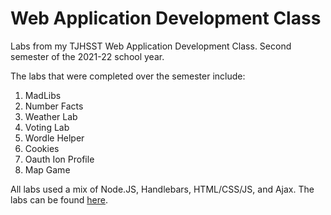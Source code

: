 # Web Application Development Class
Labs from my TJHSST Web Application Development Class. Second semester of the 2021-22 school year.

The labs that were completed over the semester include:
<ol>
  <li>MadLibs</li>
  <li>Number Facts</li>
  <li>Weather Lab</li>
  <li>Voting Lab</li>
  <li>Wordle Helper</li>
  <li>Cookies</li>
  <li>Oauth Ion Profile</li>
  <li>Map Game</li>
</ol>

All labs used a mix of Node.JS, Handlebars, HTML/CSS/JS, and Ajax. The labs can be found <a href="https://user.tjhsst.edu/2023jye/">here</a>.
